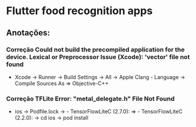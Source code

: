 # Flutter food recognition apps

## Anotações:

### Correção Could not build the precompiled application for the device. Lexical or Preprocessor Issue (Xcode): 'vector' file not found
 - Xcode -> Runner -> Build Settings -> All -> Apple Clang - Language -> Compile Sources As => Objective-C++

### Correção TFLite Error: "metal_delegate.h" File Not Found
 - ios -> Podfile.lock -> - TensorFlowLiteC (2.7.0): => - TensorFlowLiteC (2.2.0): -> cd ios -> pod install